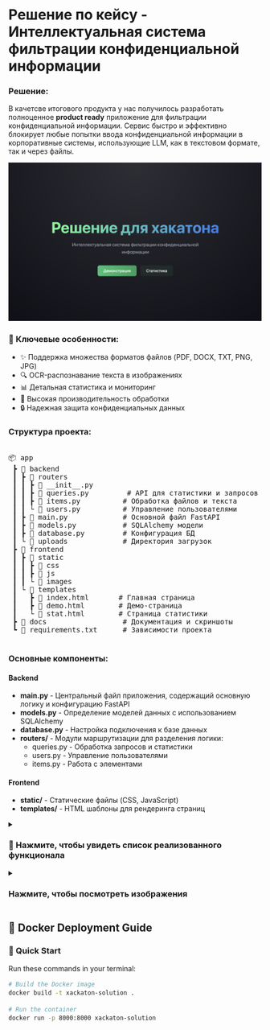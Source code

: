 # Решение по кейсу -  Интеллектуальная система фильтрации конфиденциальной информации 

### Решение:

В качетсве итогового продукта у нас получилось разработать полноценное **product ready** приложение для фильтрации конфиденциальной информации. Сервис быстро и эффективно блокирует любые попытки ввода конфиденциальной информации в корпоративные системы, использующие LLM, как в текстовом формате, так и через файлы.

<div align="center">
  <img src="images/1.png" alt="Демонстрация работы системы" width="800"/>
</div>

### 🎯 Ключевые особенности:

- ✨ Поддержка множества форматов файлов (PDF, DOCX, TXT, PNG, JPG)
- 🔍 OCR-распознавание текста в изображениях
- 📊 Детальная статистика и мониторинг
- 🚀 Высокая производительность обработки
- 🔒 Надежная защита конфиденциальных данных

### Структура проекта:

<pre>

📦 app
 ┣ 📂 backend
 ┃ ┣ 📂 routers
 ┃ ┃ ┣ 📜 __init__.py
 ┃ ┃ ┣ 📜 queries.py         # API для статистики и запросов
 ┃ ┃ ┣ 📜 items.py          # Обработка файлов и текста
 ┃ ┃ └ 📜 users.py          # Управление пользователями
 ┃ ┣ 📜 main.py             # Основной файл FastAPI
 ┃ ┣ 📜 models.py           # SQLAlchemy модели
 ┃ ┣ 📜 database.py         # Конфигурация БД
 ┃ └ 📂 uploads             # Директория загрузок
 ┣ 📂 frontend
 ┃ ┣ 📂 static
 ┃ ┃ ┣ 📂 css              
 ┃ ┃ ┣ 📂 js               
 ┃ ┃ └ 📂 images           
 ┃ └ 📂 templates
 ┃   ┣ 📜 index.html       # Главная страница
 ┃   ┣ 📜 demo.html        # Демо-страница
 ┃   └ 📜 stat.html        # Страница статистики
 ┣ 📂 docs                  # Документация и скриншоты
 ┗ 📜 requirements.txt      # Зависимости проекта

</pre>

### Основные компоненты:

#### Backend
- **main.py** - Центральный файл приложения, содержащий основную логику и конфигурацию FastAPI
- **models.py** - Определение моделей данных с использованием SQLAlchemy
- **database.py** - Настройка подключения к базе данных
- **routers/** - Модули маршрутизации для разделения логики:
  - queries.py - Обработка запросов и статистики
  - users.py - Управление пользователями
  - items.py - Работа с элементами

#### Frontend
- **static/** - Статические файлы (CSS, JavaScript)
- **templates/** - HTML шаблоны для рендеринга страниц

<details>
<summary><h3>🚀 Нажмите, чтобы увидеть список реализованного функционала</h3></summary>

- **Полноценное API** - Разработан полный набор эндпоинтов для работы с системой:
  - Загрузка и обработка файлов различных форматов (PDF, DOCX, TXT, изображения)
  - Проверка текста на наличие конфиденциальной информации
  - Система рейтинга пользователей
  - Статистика использования системы

- **Обработка файлов** - Реализована поддержка различных форматов:
  - PDF документы
  - Microsoft Word (DOCX)
  - Текстовые файлы (TXT)
  - Изображения (PNG, JPG, JPEG) с OCR-распознаванием текста

- **Система статистики и мониторинга**:
  - Отслеживание успешных/неуспешных запросов
  - Статистика по типам загружаемых файлов
  - Рейтинговая система пользователей
  - Временные метрики (день/неделя/месяц)

- **База данных**:
  - Хранение информации о пользователях
  - История запросов
  - Статистика использования
  - Рейтинги пользователей

- **Безопасность**:
  - Валидация входных данных
  - Проверка форматов файлов
  - Обработка ошибок и исключений

- **Frontend**:
  - Полноценное веб приложение с интерфейсом для загрузки файлов
  - Панель для просмотра общей статистики
  - Интерактивные графики и таблицы
  - Страница для демонстрации обработки сообщений
</details>

<details>
<summary><h3>Нажмите, чтобы посмотреть изображения</h3></summary>

<div align="center">
  <img src="images/2.png" alt="Страница статистики" width="800"/>
</div>

<div align="center">
  <img src="images/3.png" alt="Страница статистики" width="800"/>
</div>

<div align="center">
  <img src="images/4.png" alt="Страница статистики" width="800"/>
</div>

</details>

## 🐳 Docker Deployment Guide

### 🚀 Quick Start

Run these commands in your terminal:

```bash
# Build the Docker image
docker build -t xackaton-solution .

# Run the container
docker run -p 8000:8000 xackaton-solution

